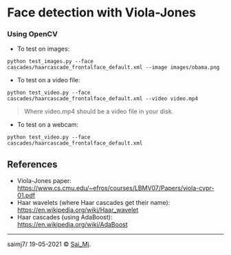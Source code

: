 # Face detection with Viola-Jones
### Using OpenCV

- To test on images:

```
python test_images.py --face cascades/haarcascade_frontalface_default.xml --image images/obama.png
```

- To test on a video file:

```
python test_video.py --face cascades/haarcascade_frontalface_default.xml --video video.mp4
```
> Where video.mp4 should be a video file in your disk.

- To test on a webcam:

```
python test_video.py --face cascades/haarcascade_frontalface_default.xml
```

## References
- Viola-Jones paper: https://www.cs.cmu.edu/~efros/courses/LBMV07/Papers/viola-cvpr-01.pdf
- Haar wavelets (where Haar cascades get their name): https://en.wikipedia.org/wiki/Haar_wavelet
- Haar cascades (using AdaBoost): https://en.wikipedia.org/wiki/AdaBoost

---

saimj7/ 19-05-2021 © <a href="http://saimj7.github.io" target="_blank">Sai_Mj</a>.
